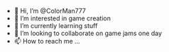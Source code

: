 - 👋 Hi, I’m @ColorMan777
- 👀 I’m interested in game creation
- 🌱 I’m currently learning stuff
- 💞️ I’m looking to collaborate on game jams one day
- 📫 How to reach me ...

<!---
ColorMan777/ColorMan777 is a ✨ special ✨ repository because its `README.md` (this file) appears on your GitHub profile.
You can click the Preview link to take a look at your changes.
--->
